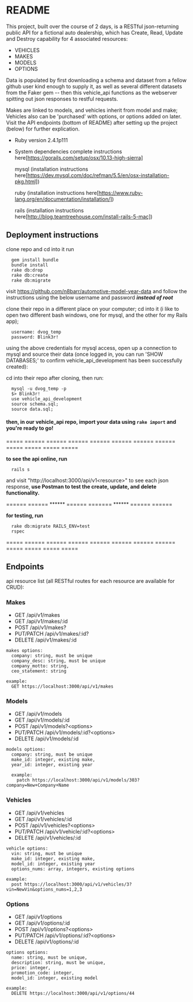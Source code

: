 # README

This project, built over the course of 2 days, is a RESTful json-returning public API for a fictional auto dealership, which has Create, Read, Update and Destroy capability for 4 associated resources:

* VEHICLES
* MAKES
* MODELS
* OPTIONS

Data is populated by first downloading a schema and dataset from a fellow github user kind enough to supply it, as well as several different datasets from the Faker gem -- then this vehicle_api functions as the webserver spitting out json responses to restful requests.

Makes are linked to models, and vehicles inherit from model and make; Vehicles also can be 'purchased' with options, or options added on later. Visit the API endpoints (bottom of README) after setting up the project (below) for further explication.

* Ruby version 2.4.1p111

* System dependencies
  complete instructions here[https://gorails.com/setup/osx/10.13-high-sierra]

    mysql (installation instructions here[https://dev.mysql.com/doc/refman/5.5/en/osx-installation-pkg.html])

    ruby (installation instructions here[https://www.ruby-lang.org/en/documentation/installation/])

    rails (installation instructions here[http://blog.teamtreehouse.com/install-rails-5-mac])

## Deployment instructions
  clone repo and cd into it
  run
  ```shell
    gem install bundle
    bundle install
    rake db:drop
    rake db:create
    rake db:migrate
  ```

  visit https://github.com/n8barr/automotive-model-year-data and follow the instructions using the below username and password ***instead of root***

  clone their repo in a different place on your computer; cd into it (i like to open two different bash windows, one for mysql, and the other for my Rails app);

  ```shell
    username: dvog_temp
    password: Blink3r!
  ```
  using the above credentials for mysql access, open up a connection to mysql and source their data (once logged in, you can run 'SHOW DATABASES;' to confirm vehicle_api_development has been successfully created):

  cd into their repo after cloning, then run:
  ```shell
    mysql -u dvog_temp -p
    $> Blink3r!
    use vehicle_api_development
    source schema.sql;
    source data.sql;
  ```

#### then, in our vehicle_api repo, import your data using `rake import` and you're ready to go!


===== ====== ====== ====== ====== ====== ====== ====== ===== ===== ===== =====

  **to see the api online, run**
  ```shell
    rails s
  ```
  and visit "http://localhost:3000/api/v1\<resource\>" to see each json response,
  **use Postman to test the create, update, and delete functionality.**

====== ======    ******   ====== =======    ******    ====== ======


  **for testing, run**
  ```shell
    rake db:migrate RAILS_ENV=test
    rspec
  ```

===== ====== ====== ====== ====== ====== ====== ====== ===== ===== ===== =====

## Endpoints

api resource list (all RESTful routes for each resource are available for CRUD):

### Makes
  * GET /api/v1/makes
  * GET /api/v1/makes/:id
  * POST /api/v1/makes?<options>
  * PUT/PATCH /api/v1/makes/:id?<options>
  * DELETE /api/v1/makes/:id

  ```shell
  makes options:
    company: string, must be unique
    company_desc: string, must be unique
    company_motto: string,
    ceo_statement: string

  example:
    GET https://localhost:3000/api/v1/makes

  ```

### Models
  * GET /api/v1/models
  * GET /api/v1/models/:id
  * POST /api/v1/models?\<options\>
  * PUT/PATCH /api/v1/models/:id?\<options\>
  * DELETE /api/v1/models/:id

  ```shell
  models options:
    company: string, must be unique
    make_id: integer, existing make,
    year_id: integer, existing year

    example:
      patch https://localhost:3000/api/v1/models/303?company=New+Company+Name

  ```

### Vehicles
  * GET /api/v1/vehicles
  * GET /api/v1/vehicles/:id
  * POST /api/v1/vehicles?\<options\>
  * PUT/PATCH /api/v1/vehicle/:id?\<options\>
  * DELETE /api/v1/vehicles/:id

  ```shell
  vehicle options:
    vin: string, must be unique
    make_id: integer, existing make,
    model_id: integer, existing year
    options_nums: array, integers, existing options

  example:
    post https://localhost:3000/api/v1/vehicles/3?vin=NewVin&options_nums=1,2,3
  ```

### Options
  * GET /api/v1/options
  * GET /api/v1/options/:id
  * POST /api/v1/options?\<options\>
  * PUT/PATCH /api/v1/options/:id?\<options\>
  * DELETE /api/v1/options/:id

  ```shell
  options options:
    name: string, must be unique,
    description: string, must be unique,
    price: integer,
    promotion_code: integer,
    model_id: integer, existing model

  example:
    DELETE https://localhost:3000/api/v1/options/44
  ```
